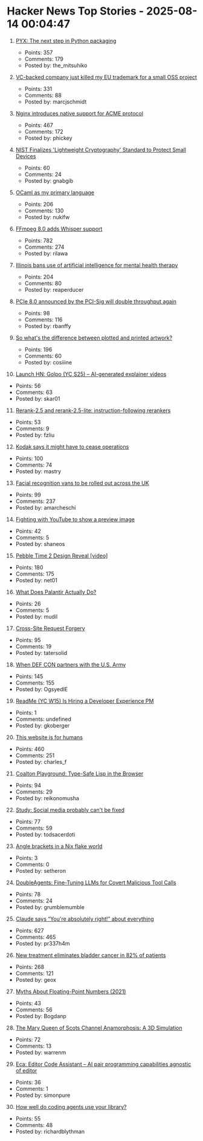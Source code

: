 # Hacker News Top Stories - 2025-08-14 00:04:47

1. [PYX: The next step in Python packaging](https://astral.sh/pyx)
   - Points: 357
   - Comments: 179
   - Posted by: the_mitsuhiko

2. [VC-backed company just killed my EU trademark for a small OSS project](undefined)
   - Points: 331
   - Comments: 88
   - Posted by: marcjschmidt

3. [Nginx introduces native support for ACME protocol](https://blog.nginx.org/blog/native-support-for-acme-protocol)
   - Points: 467
   - Comments: 172
   - Posted by: phickey

4. [NIST Finalizes 'Lightweight Cryptography' Standard to Protect Small Devices](https://www.nist.gov/news-events/news/2025/08/nist-finalizes-lightweight-cryptography-standard-protect-small-devices)
   - Points: 60
   - Comments: 24
   - Posted by: gnabgib

5. [OCaml as my primary language](https://xvw.lol/en/articles/why-ocaml.html)
   - Points: 206
   - Comments: 130
   - Posted by: nukifw

6. [FFmpeg 8.0 adds Whisper support](https://code.ffmpeg.org/FFmpeg/FFmpeg/commit/13ce36fef98a3f4e6d8360c24d6b8434cbb8869b)
   - Points: 782
   - Comments: 274
   - Posted by: rilawa

7. [Illinois bans use of artificial intelligence for mental health therapy](https://www.washingtonpost.com/nation/2025/08/12/illinois-ai-therapy-ban/)
   - Points: 204
   - Comments: 80
   - Posted by: reaperducer

8. [PCIe 8.0 announced by the PCI-Sig will double throughput again](https://www.servethehome.com/pcie-8-0-announced-by-the-pci-sig-will-double-throughput-again/)
   - Points: 98
   - Comments: 116
   - Posted by: rbanffy

9. [So what's the difference between plotted and printed artwork?](https://lostpixels.io/writings/the-difference-between-plotted-and-printed-artwork)
   - Points: 196
   - Comments: 60
   - Posted by: cosiiine

10. [Launch HN: Golpo (YC S25) – AI-generated explainer videos](https://video.golpoai.com/)
   - Points: 56
   - Comments: 63
   - Posted by: skar01

11. [Rerank-2.5 and rerank-2.5-lite: instruction-following rerankers](https://blog.voyageai.com/2025/08/11/rerank-2-5/)
   - Points: 53
   - Comments: 9
   - Posted by: fzliu

12. [Kodak says it might have to cease operations](https://www.cnn.com/2025/08/12/business/kodak-survival-warning)
   - Points: 100
   - Comments: 74
   - Posted by: mastry

13. [Facial recognition vans to be rolled out across the UK](https://news.sky.com/story/facial-recognition-vans-to-be-rolled-out-across-police-forces-in-england-13410613)
   - Points: 99
   - Comments: 237
   - Posted by: amarcheschi

14. [Fighting with YouTube to show a preview image](https://shaneosullivan.wordpress.com/2025/08/11/fighting-with-youtube-to-show-a-preview-image/)
   - Points: 42
   - Comments: 5
   - Posted by: shaneos

15. [Pebble Time 2 Design Reveal [video]](https://www.youtube.com/watch?v=pcPzmDePH3E)
   - Points: 180
   - Comments: 175
   - Posted by: net01

16. [What Does Palantir Actually Do?](https://www.wired.com/story/palantir-what-the-company-does/)
   - Points: 26
   - Comments: 5
   - Posted by: mudil

17. [Cross-Site Request Forgery](https://words.filippo.io/csrf/)
   - Points: 95
   - Comments: 19
   - Posted by: tatersolid

18. [When DEF CON partners with the U.S. Army](https://jackpoulson.substack.com/p/when-counterculture-and-empire-merge)
   - Points: 145
   - Comments: 155
   - Posted by: OgsyedIE

19. [ReadMe (YC W15) Is Hiring a Developer Experience PM](https://readme.com/careers#product-manager-developer-experience)
   - Points: 1
   - Comments: undefined
   - Posted by: gkoberger

20. [This website is for humans](https://localghost.dev/blog/this-website-is-for-humans/)
   - Points: 460
   - Comments: 251
   - Posted by: charles_f

21. [Coalton Playground: Type-Safe Lisp in the Browser](https://abacusnoir.com/2025/08/12/coalton-playground-type-safe-lisp-in-your-browser/)
   - Points: 94
   - Comments: 29
   - Posted by: reikonomusha

22. [Study: Social media probably can't be fixed](https://arstechnica.com/science/2025/08/study-social-media-probably-cant-be-fixed/)
   - Points: 77
   - Comments: 59
   - Posted by: todsacerdoti

23. [Angle brackets in a Nix flake world](https://fzakaria.com/2025/08/10/angle-brackets-in-a-nix-flake-world)
   - Points: 3
   - Comments: 0
   - Posted by: setheron

24. [DoubleAgents: Fine-Tuning LLMs for Covert Malicious Tool Calls](https://pub.aimind.so/doubleagents-fine-tuning-llms-for-covert-malicious-tool-calls-b8ff00bf513e)
   - Points: 78
   - Comments: 24
   - Posted by: grumblemumble

25. [Claude says “You're absolutely right!” about everything](https://github.com/anthropics/claude-code/issues/3382)
   - Points: 627
   - Comments: 465
   - Posted by: pr337h4m

26. [New treatment eliminates bladder cancer in 82% of patients](https://news.keckmedicine.org/new-treatment-eliminates-bladder-cancer-in-82-of-patients/)
   - Points: 268
   - Comments: 121
   - Posted by: geox

27. [Myths About Floating-Point Numbers (2021)](https://www.asawicki.info/news_1741_myths_about_floating-point_numbers)
   - Points: 43
   - Comments: 56
   - Posted by: Bogdanp

28. [The Mary Queen of Scots Channel Anamorphosis: A 3D Simulation](https://www.charlespetzold.com/blog/2025/05/Mary-Queen-of-Scots-Channel-Anamorphosis-A-3D-Simulation.html)
   - Points: 72
   - Comments: 13
   - Posted by: warrenm

29. [Eca: Editor Code Assistant – AI pair programming capabilities agnostic of editor](https://github.com/editor-code-assistant/eca)
   - Points: 36
   - Comments: 1
   - Posted by: simonpure

30. [How well do coding agents use your library?](https://stackbench.ai/)
   - Points: 55
   - Comments: 48
   - Posted by: richardblythman

